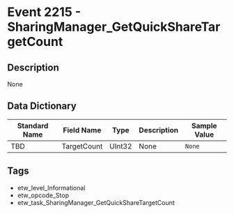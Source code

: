 # Event 2215 - SharingManager_GetQuickShareTargetCount

## Description
None

## Data Dictionary
|Standard Name|Field Name|Type|Description|Sample Value|
|---|---|---|---|---|
|TBD|TargetCount|UInt32|None|`None`|

## Tags
* etw_level_Informational
* etw_opcode_Stop
* etw_task_SharingManager_GetQuickShareTargetCount